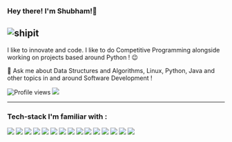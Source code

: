 ### Hey there! I'm Shubham!👋
![shipit](https://github.githubassets.com/images/icons/emoji/shipit.png)
---

I like to innovate and code. I like to do Competitive Programming alongside working on projects based around Python ! :wink:
 
 💬 Ask me about Data Structures and Algorithms, Linux, Python, Java and other topics in and around Software Development !

![Profile views](https://komarev.com/ghpvc/?username=ShubhamShreshth)   <img src="https://img.shields.io/github/followers/ShubhamShreshth?label=Follow" style=" float:left, margin-right:10px" />

---

### Tech-stack I'm familiar with :

<img src="http://img.shields.io/badge/-Python-F89820?style=flat&logo=python&logoColor=white"> 
<img src="https://img.shields.io/badge/-Java-659ad2?style=flat&logo=java&logoColor=ffffff"> 
<img src="https://img.shields.io/badge/-Go-blue?style=flat&logo=go&logoColor=white"> 
<img src="https://img.shields.io/badge/-DBT-black?style=flat&logo=DBT&logoColor=white"> 
<img src="https://img.shields.io/badge/-Apache Airflow-blue?style=flat&logo=airflow&logoColor=white">  
<img src="https://img.shields.io/badge/-SQL-blacke?style=flat&logo=sql&logoColor=white"> 
<img src="https://img.shields.io/badge/-Spring Boot-green?style=flat&logo=springboot&logoColor=white"> 
<img src="https://img.shields.io/badge/-Docker-blue?style=flat&logo=docker&logoColor=white"> 
<img src="https://img.shields.io/badge/-Postman-orange?style=flat&logo=postman&logoColor=white">
<img src="https://img.shields.io/badge/-Firebase-FFA611?style=flat&logo=firebase&logoColor=FFFFFF"> 
<img src="https://img.shields.io/badge/-Amazon Redshift-blue?style=flat&logo=redshift&logoColor=FFFFFF"> 
<img src="https://img.shields.io/badge/-Jenkins-yellow?style=flat&logo=jenkins&logoColor=FFFFFF"> 
<img src="https://img.shields.io/badge/-Kubernetes-purple?style=flat&logo=kubernetes&logoColor=FFFFFF"> 
<img src="https://img.shields.io/badge/-MinIO-black?style=flat&logo=minio&logoColor=FFFFFF"> 
<img src="http://img.shields.io/badge/-Git-F1502F?style=flat&logo=git&logoColor=FFFFFF">
